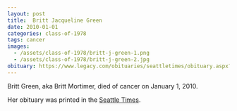 ```yaml
---
layout: post
title:  Britt Jacqueline Green
date: 2010-01-01
categories: class-of-1978
tags: cancer
images:
  - /assets/class-of-1978/britt-j-green-1.png
  - /assets/class-of-1978/britt-j-green-2.jpg
obituary: https://www.legacy.com/obituaries/seattletimes/obituary.aspx?n=britt-jacqueline-mortimer-green&pid=138344485
---
```

Britt Green, aka Britt Mortimer, died of cancer on January 1, 2010.

Her obituary was printed in the [Seattle Times](https://www.legacy.com/obituaries/seattletimes/obituary.aspx?n=britt-jacqueline-mortimer-green&pid=138344485).
